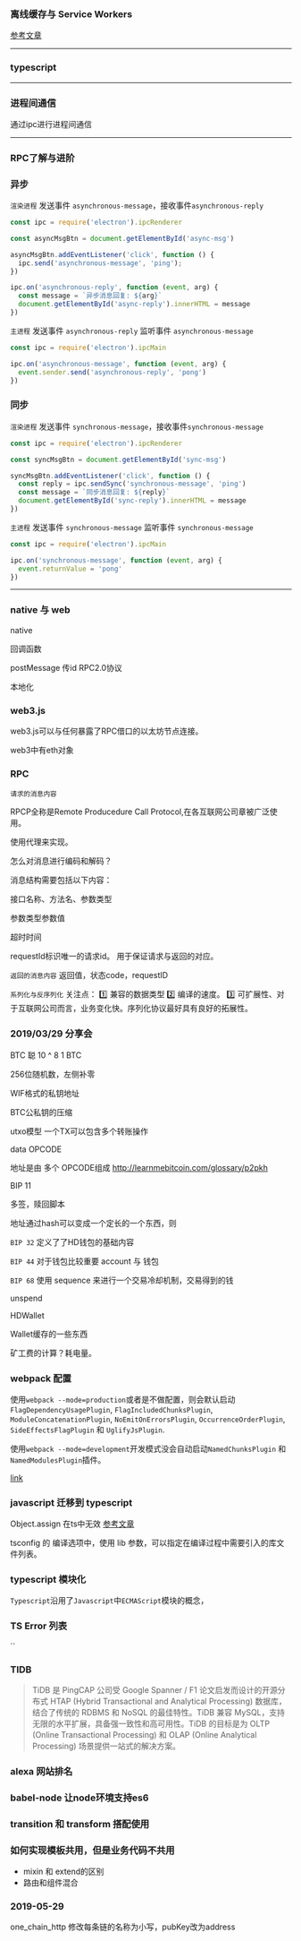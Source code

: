 ### 离线缓存与 Service Workers
[参考文章](https://segmentfault.com/a/1190000008491458)
___
### typescript

___
### 进程间通信
通过ipc进行进程间通信

___
### RPC了解与进阶

### 异步
`渲染进程`
发送事件 `asynchronous-message`，接收事件`asynchronous-reply`
```js
const ipc = require('electron').ipcRenderer

const asyncMsgBtn = document.getElementById('async-msg')

asyncMsgBtn.addEventListener('click', function () {
  ipc.send('asynchronous-message', 'ping');
})

ipc.on('asynchronous-reply', function (event, arg) {
  const message = `异步消息回复: ${arg}`
  document.getElementById('async-reply').innerHTML = message
})
```


`主进程`
发送事件 `asynchronous-reply`    监听事件 `asynchronous-message`
```js
const ipc = require('electron').ipcMain

ipc.on('asynchronous-message', function (event, arg) {
  event.sender.send('asynchronous-reply', 'pong')
})
```

### 同步
`渲染进程`
发送事件 `synchronous-message`，接收事件`synchronous-message`
```js
const ipc = require('electron').ipcRenderer

const syncMsgBtn = document.getElementById('sync-msg')

syncMsgBtn.addEventListener('click', function () {
  const reply = ipc.sendSync('synchronous-message', 'ping')
  const message = `同步消息回复: ${reply}`
  document.getElementById('sync-reply').innerHTML = message
})
```


`主进程`
发送事件 `synchronous-message`   监听事件 `synchronous-message`
```js
const ipc = require('electron').ipcMain

ipc.on('synchronous-message', function (event, arg) {
  event.returnValue = 'pong'
})
```

___

### native 与 web

native

回调函数

postMessage   传id    RPC2.0协议

本地化



### web3.js
web3.js可以与任何暴露了RPC借口的以太坊节点连接。

web3中有eth对象


### RPC
`请求的消息内容`

RPCP全称是Remote Producedure Call Protocol,在各互联网公司章被广泛使用。

使用代理来实现。

怎么对消息进行编码和解码？

消息结构需要包括以下内容：

接口名称、方法名、参数类型

参数类型参数值

超时时间

requestId标识唯一的请求id。   用于保证请求与返回的对应。

`返回的消息内容`
返回值，状态code，requestID

`系列化与反序列化`
关注点： 1️⃣ 兼容的数据类型 2️⃣ 编译的速度。    3️⃣ 可扩展性、对于互联网公司而言，业务变化快。序列化协议最好具有良好的拓展性。




###  2019/03/29 分享会

BTC
聪 10 ^ 8 1 BTC


256位随机数，左侧补零

WIF格式的私钥地址

BTC公私钥的压缩

utxo模型    一个TX可以包含多个转账操作

data OPCODE

地址是由 多个  OPCODE组成
http://learnmebitcoin.com/glossary/p2pkh

BIP 11

多签，赎回脚本

地址通过hash可以变成一个定长的一个东西，则

`BIP 32`  定义了了HD钱包的基础内容

`BIP 44` 对于钱包比较重要   account 与 钱包

`BIP 68`   使用 sequence 来进行一个交易冷却机制，交易得到的钱

unspend


HDWallet

Wallet缓存的一些东西

矿工费的计算？耗电量。


### webpack 配置

使用`webpack --mode=production`或者是不做配置，则会默认启动`FlagDependencyUsagePlugin`, `FlagIncludedChunksPlugin`, `ModuleConcatenationPlugin`, `NoEmitOnErrorsPlugin`, `OccurrenceOrderPlugin`, `SideEffectsFlagPlugin` 和 `UglifyJsPlugin`.

使用`webpack --mode=development`开发模式没会自动启动`NamedChunksPlugin` 和 `NamedModulesPlugin`插件。

[link](https://www.webpackjs.com/concepts/mode/)


### javascript 迁移到 typescript
Object.assign 在ts中无效
[参考文章](https://stackoverflow.com/questions/38860161/using-typescript-and-object-assign-gives-me-an-error-property-assign-does-no)

tsconfig 的 编译选项中，使用 lib 参数，可以指定在编译过程中需要引入的库文件列表。




### typescript 模块化

`Typescript`沿用了`Javascript`中`ECMAScript`模块的概念，

### TS Error 列表
``


### TIDB

> TiDB 是 PingCAP 公司受 Google Spanner / F1 论文启发而设计的开源分布式 HTAP (Hybrid Transactional and Analytical Processing) 数据库，结合了传统的 RDBMS 和 NoSQL 的最佳特性。TiDB 兼容 MySQL，支持无限的水平扩展，具备强一致性和高可用性。TiDB 的目标是为 OLTP (Online Transactional Processing) 和 OLAP (Online Analytical Processing) 场景提供一站式的解决方案。


### alexa 网站排名


### babel-node 让node环境支持es6



### transition 和 transform 搭配使用


### 如何实现模板共用，但是业务代码不共用
* mixin 和 extend的区别
* 路由和组件混合



### 2019-05-29
one_chain_http 修改每条链的名称为小写，pubKey改为address